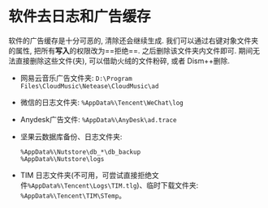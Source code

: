 # 软件去日志和广告缓存

软件的广告缓存是十分可恶的, 清除还会继续生成. 我们可以通过右键对象文件夹的属性, 把所有**写入**的权限改为==拒绝==. 之后删除该文件夹内文件即可. 期间无法直接删除这些文件(夹), 可以借助火绒的文件粉碎, 或者 Dism++删除.

- 网易云音乐广告文件夹: `D:\Program Files\CloudMusic\Netease\CloudMusic\ad`

- 微信的日志文件夹: `%AppData%\Tencent\WeChat\log`

- Anydesk广告文件: `%AppData%\AnyDesk\ad.trace`

- 坚果云数据库备份、日志文件夹: 

  ```shell
  %AppData%\Nutstore\db_*\db_backup
  %AppData%\Nutstore\logs
  ```
  
- TIM 日志文件夹(不可用，可尝试直接拒绝文件`%AppData%\Tencent\Logs\TIM.tlg`)、临时下载文件夹: `%AppData%\Tencent\TIM\STemp`。

  
  
  
  
  
  
  

